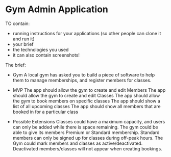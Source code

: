 <h1>Gym Admin Application</h1>

TO contain:
- running instructions for your applications (so other people can clone it and run it)
- your brief
- the technologies you used
- it can also contain screenshots!

The brief:
- Gym
A local gym has asked you to build a piece of software to help them to manage memberships, and register members for classes.

- MVP
The app should allow the gym to create and edit Members
The app should allow the gym to create and edit Classes
The app should allow the gym to book members on specific classes
The app should show a list of all upcoming classes
The app should show all members that are booked in for a particular class

- Possible Extensions
Classes could have a maximum capacity, and users can only be added while there is space remaining.
The gym could be able to give its members Premium or Standard membership. Standard members can only be signed up for classes during off-peak hours.
The Gym could mark members and classes as active/deactivated. Deactivated members/classes will not appear when creating bookings.
